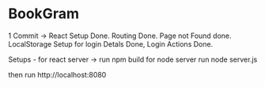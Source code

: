# BookGram


1 Commit -> React Setup Done. Routing Done. Page not Found done. LocalStorage Setup for login Detals Done, Login Actions Done.




Setups - for react server -> run npm build
for node server run node server.js


then run http://localhost:8080